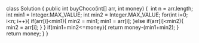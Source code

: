 class Solution {
public int buyChoco(int[] arr, int money) {
​
int n = arr.length;
int min1 = Integer.MAX_VALUE;
int min2 = Integer.MAX_VALUE;
​
for(int i=0; i<n; i++){
if(arr[i]<min1){
min2 = min1;
min1 = arr[i];
}else if(arr[i]<min2){
min2 = arr[i];
}
}
​
if(min1+min2<=money){
return money-(min1+min2);
}
return money;
}
}